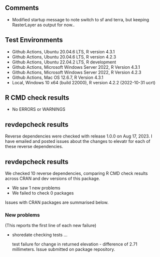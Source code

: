## Comments

- Modified startup message to note switch to sf and terra, but keeping RasterLayer as output for now..

## Test Environments

- Github Actions, Ubuntu 20.04.6 LTS, R version 4.3.1
- Github Actions, Ubuntu 20.04.6 LTS, R version 4.2.3
- Github Actions, Ubuntu 22.04.2 LTS, R development
- Github Actions, Microsoft Windows Server 2022, R Version 4.3.1
- Github Actions, Microsoft Windows Server 2022, R Version 4.2.3
- Github Actions, Mac OS 12.6.7, R Version 4.3.1
- Local, Windows 10 x64 (build 22000), R version 4.2.2 (2022-10-31 ucrt)

## R CMD check results

- No ERRORS or WARNINGS

## revdepcheck results

Reverse dependencies were checked with release 1.0.0 on Aug 17, 2023.  I have emailed and posted issues about the changes to elevatr for each of these reverse dependencies.  

## revdepcheck results

We checked 10 reverse dependencies, comparing R CMD check results across CRAN and dev versions of this package.

 * We saw 1 new problems
 * We failed to check 0 packages

Issues with CRAN packages are summarised below.

### New problems
(This reports the first line of each new failure)

* shoredate
  checking tests ...
  
  test failure for change in returned elevation - difference of 2.71 millimeters.
  Issue submitted on package repository.